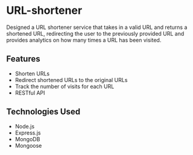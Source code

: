 # URL-shortener

Designed a URL shortener service that takes in a valid URL and returns a shortened URL, redirecting the user to the previously provided URL and provides analytics on how many times a URL has been visited.

## Features

- Shorten URLs
- Redirect shortened URLs to the original URLs
- Track the number of visits for each URL
- RESTful API

## Technologies Used

- Node.js
- Express.js
- MongoDB
- Mongoose



